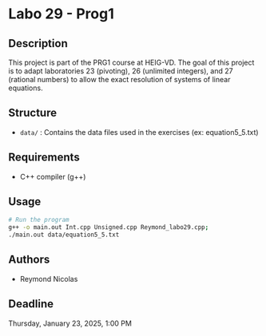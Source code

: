 # Labo 29 - Prog1

## Description
This project is part of the PRG1 course at HEIG-VD. The goal of this project is to adapt laboratories 23 (pivoting), 26 (unlimited integers), and 27 (rational numbers) to allow the exact resolution of systems of linear equations.

## Structure
- `data/` : Contains the data files used in the exercises (ex: equation5_5.txt)

## Requirements
- C++ compiler (g++)


## Usage
``` sh
# Run the program
g++ -o main.out Int.cpp Unsigned.cpp Reymond_labo29.cpp; 
./main.out data/equation5_5.txt
```

## Authors
- Reymond Nicolas

## Deadline
Thursday, January 23, 2025, 1:00 PM

